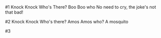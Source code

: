 #1
Knock Knock
Who's There?
Boo
Boo who
No need to cry, the joke's not that bad!

#2
Knock Knock
Who's there?
Amos
Amos who?
A mosquito

#3